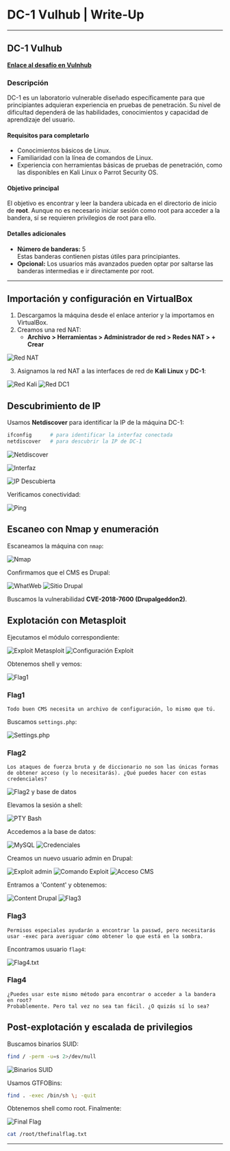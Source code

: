 
# DC-1 Vulhub | Write-Up

---

## **DC-1 Vulhub**

[**Enlace al desafío en Vulnhub**](https://www.vulnhub.com/entry/dc-1,292/)

### **Descripción**

DC-1 es un laboratorio vulnerable diseñado específicamente para que principiantes adquieran experiencia en pruebas de penetración. Su nivel de dificultad dependerá de las habilidades, conocimientos y capacidad de aprendizaje del usuario.

#### **Requisitos para completarlo**

- Conocimientos básicos de Linux.
- Familiaridad con la línea de comandos de Linux.
- Experiencia con herramientas básicas de pruebas de penetración, como las disponibles en Kali Linux o Parrot Security OS.

#### **Objetivo principal**

El objetivo es encontrar y leer la bandera ubicada en el directorio de inicio de **root**. Aunque no es necesario iniciar sesión como root para acceder a la bandera, sí se requieren privilegios de root para ello.

#### **Detalles adicionales**

- **Número de banderas:** 5  
  Estas banderas contienen pistas útiles para principiantes.
- **Opcional:** Los usuarios más avanzados pueden optar por saltarse las banderas intermedias e ir directamente por root.

---

## **Importación y configuración en VirtualBox**

1. Descargamos la máquina desde el enlace anterior y la importamos en VirtualBox.
2. Creamos una red NAT:
   - **Archivo > Herramientas > Administrador de red > Redes NAT > + Crear**
   
![Red NAT](https://github.com/user-attachments/assets/fe4b3f3b-b818-4b2e-ac77-cfc508431d23)

3. Asignamos la red NAT a las interfaces de red de **Kali Linux** y **DC-1**:

![Red Kali](https://github.com/user-attachments/assets/f797b7a9-8bf9-45b9-8fd6-15f7d8d473cf)
![Red DC1](https://github.com/user-attachments/assets/2a17293e-8a4d-47d2-b7c2-fe206dc8f7be)

## **Descubrimiento de IP**

Usamos **Netdiscover** para identificar la IP de la máquina DC-1:

```bash
ifconfig      # para identificar la interfaz conectada
netdiscover   # para descubrir la IP de DC-1
```

![Netdiscover](https://github.com/user-attachments/assets/d4216175-c2d5-4b7e-b89d-759be256a5cd)

![Interfaz](https://github.com/user-attachments/assets/9b5164fd-fa1b-4199-be3b-f37e07b7f67f)

![IP Descubierta](https://github.com/user-attachments/assets/5445bfb9-fea9-47a4-9354-292de0fa9a34)

Verificamos conectividad:

![Ping](https://github.com/user-attachments/assets/d5bcc1cb-3439-4e31-9bad-c72e4db1cff3)

## **Escaneo con Nmap y enumeración**

Escaneamos la máquina con `nmap`:

![Nmap](https://github.com/user-attachments/assets/34146c67-11b3-4512-8536-b76f5f671931)

Confirmamos que el CMS es Drupal:

![WhatWeb](https://github.com/user-attachments/assets/b9c0fc4c-e269-40f1-9b6a-651217142999)
![Sitio Drupal](https://github.com/user-attachments/assets/d6a7ac26-e1ca-4320-b0a7-9524d1dee144)

Buscamos la vulnerabilidad **CVE-2018-7600 (Drupalgeddon2)**.

## **Explotación con Metasploit**

Ejecutamos el módulo correspondiente:

![Exploit Metasploit](https://github.com/user-attachments/assets/e0db3fbc-1aed-4135-8677-eeda74990504)
![Configuración Exploit](https://github.com/user-attachments/assets/b6808ecc-5e97-486f-b168-2ba1c390eca7)

Obtenemos shell y vemos:

![Flag1](https://github.com/user-attachments/assets/51394ced-c002-42d2-a14b-9c7b631998d5)

### **Flag1**

```
Todo buen CMS necesita un archivo de configuración, lo mismo que tú.
```

Buscamos `settings.php`:

![Settings.php](https://github.com/user-attachments/assets/ebce0eb4-cecf-448c-adfa-2d7f1b30ba55)

### **Flag2**

```
Los ataques de fuerza bruta y de diccionario no son las únicas formas de obtener acceso (y lo necesitarás). ¿Qué puedes hacer con estas credenciales?
```

![Flag2 y base de datos](https://github.com/user-attachments/assets/9f28438c-5000-493a-b463-ec0ba295aec2)

Elevamos la sesión a shell:

![PTY Bash](https://github.com/user-attachments/assets/25cdfe8a-c8fd-4b6f-a8e0-e051f456ab12)

Accedemos a la base de datos:

![MySQL](https://github.com/user-attachments/assets/f6d1baa5-ce6e-413f-837b-d91f16b4941c)
![Credenciales](https://github.com/user-attachments/assets/bc1c9f0e-5a14-4977-9ed3-eeb8fa02695b)

Creamos un nuevo usuario admin en Drupal:

![Exploit admin](https://github.com/user-attachments/assets/46a1aab8-1b36-41e4-88af-39106ef628e2)
![Comando Exploit](https://github.com/user-attachments/assets/94d5bedb-3317-4293-950d-1ca94a56b37b)
![Acceso CMS](https://github.com/user-attachments/assets/7376d17d-d4ed-44e2-99c1-c414b84ae73d)

Entramos a 'Content' y obtenemos:

![Content Drupal](https://github.com/user-attachments/assets/d8764dba-030d-4ba4-af85-f1d9c2b2ebb1)
![Flag3](https://github.com/user-attachments/assets/d601f63b-04b3-4213-b57c-3cf23069627d)

### **Flag3**

```
Permisos especiales ayudarán a encontrar la passwd, pero necesitarás usar -exec para averiguar cómo obtener lo que está en la sombra.
```

Encontramos usuario `flag4`:

![Flag4.txt](https://github.com/user-attachments/assets/93fff86b-1d07-4541-add7-fdee7623cde6)

### **Flag4**

```
¿Puedes usar este mismo método para encontrar o acceder a la bandera en root?
Probablemente. Pero tal vez no sea tan fácil. ¿O quizás sí lo sea?
```

## **Post-explotación y escalada de privilegios**

Buscamos binarios SUID:

```bash
find / -perm -u=s 2>/dev/null
```

![Binarios SUID](https://github.com/user-attachments/assets/7f591442-2205-4492-b25d-4e7e50787990)

Usamos GTFOBins:

```bash
find . -exec /bin/sh \; -quit
```

Obtenemos shell como root. Finalmente:

![Final Flag](https://github.com/user-attachments/assets/b47a0750-880a-4637-b8e8-6bbce24a4b30)

```bash
cat /root/thefinalflag.txt
```

---

